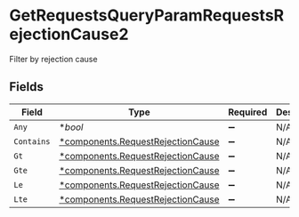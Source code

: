 # GetRequestsQueryParamRequestsRejectionCause2

Filter by rejection cause


## Fields

| Field                                                                             | Type                                                                              | Required                                                                          | Description                                                                       |
| --------------------------------------------------------------------------------- | --------------------------------------------------------------------------------- | --------------------------------------------------------------------------------- | --------------------------------------------------------------------------------- |
| `Any`                                                                             | **bool*                                                                           | :heavy_minus_sign:                                                                | N/A                                                                               |
| `Contains`                                                                        | [*components.RequestRejectionCause](../../models/shared/requestrejectioncause.md) | :heavy_minus_sign:                                                                | N/A                                                                               |
| `Gt`                                                                              | [*components.RequestRejectionCause](../../models/shared/requestrejectioncause.md) | :heavy_minus_sign:                                                                | N/A                                                                               |
| `Gte`                                                                             | [*components.RequestRejectionCause](../../models/shared/requestrejectioncause.md) | :heavy_minus_sign:                                                                | N/A                                                                               |
| `Le`                                                                              | [*components.RequestRejectionCause](../../models/shared/requestrejectioncause.md) | :heavy_minus_sign:                                                                | N/A                                                                               |
| `Lte`                                                                             | [*components.RequestRejectionCause](../../models/shared/requestrejectioncause.md) | :heavy_minus_sign:                                                                | N/A                                                                               |